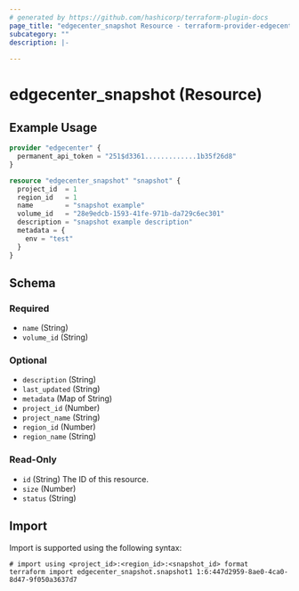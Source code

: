 ```yaml
---
# generated by https://github.com/hashicorp/terraform-plugin-docs
page_title: "edgecenter_snapshot Resource - terraform-provider-edgecenter"
subcategory: ""
description: |-
  
---
```


# edgecenter_snapshot (Resource)



## Example Usage

```terraform
provider "edgecenter" {
  permanent_api_token = "251$d3361.............1b35f26d8"
}

resource "edgecenter_snapshot" "snapshot" {
  project_id  = 1
  region_id   = 1
  name        = "snapshot example"
  volume_id   = "28e9edcb-1593-41fe-971b-da729c6ec301"
  description = "snapshot example description"
  metadata = {
    env = "test"
  }
}
```

<!-- schema generated by tfplugindocs -->
## Schema

### Required

- `name` (String)
- `volume_id` (String)

### Optional

- `description` (String)
- `last_updated` (String)
- `metadata` (Map of String)
- `project_id` (Number)
- `project_name` (String)
- `region_id` (Number)
- `region_name` (String)

### Read-Only

- `id` (String) The ID of this resource.
- `size` (Number)
- `status` (String)

## Import

Import is supported using the following syntax:

```shell
# import using <project_id>:<region_id>:<snapshot_id> format
terraform import edgecenter_snapshot.snapshot1 1:6:447d2959-8ae0-4ca0-8d47-9f050a3637d7
```
